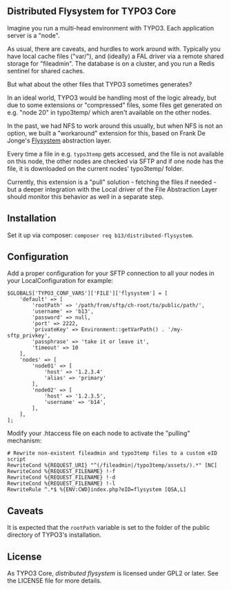 ## Distributed Flysystem for TYPO3 Core

Imagine you run a multi-head environment with TYPO3. Each application
server is a "node".

As usual, there are caveats, and hurdles to work around with. Typically
you have local cache files ("var/"), and (ideally) a FAL driver via a
remote shared storage for "fileadmin". The database is on a cluster,
and you run a Redis sentinel for shared caches.

But what about the other files that TYPO3 sometimes generates?

In an ideal world, TYPO3 would be handling most of the logic already, but due to
some extensions or "compressed" files, some files get generated on e.g. "node 20" in
typo3temp/ which aren't available on the other nodes.

In the past, we had NFS to work around this usually, but when NFS is not an option,
we built a "workaround" extension for this, based on Frank De Jonge's [Flysystem](https://flysystem.thephpleague.com/v2/docs/)
abstraction layer.

Every time a file in e.g. `typo3temp` gets accessed, and the file is not available
on this node, the other nodes are checked via SFTP and if one node has the
file, it is downloaded on the current nodes' typo3temp/ folder.

Currently, this extension is a "pull" solution - fetching the files
if needed - but a deeper integration with the Local driver of the File Abstraction
Layer should monitor this behavior as well in a separate step.

## Installation

Set it up via composer: `composer req b13/distributed-flysystem`.

## Configuration

Add a proper configuration for your SFTP connection to all your nodes in your
LocalConfiguration for example:

    $GLOBALS['TYPO3_CONF_VARS']['FILE']['flysystem'] = [
        'default' => [
            'rootPath' => '/path/from/sftp/ch-root/to/public/path/',
            'username' => 'b13',
            'password' => null,
            'port' => 2222,
            'privateKey' => Environment::getVarPath() . '/my-sftp_privkey',
            'passphrase' => 'take it or leave it',
            'timeout' => 10
        ],
        'nodes' => [
            'node01' => [
                'host' => '1.2.3.4'
                'alias' => 'primary'
            ],
            'node02' => [
                'host' => '1.2.3.5',
                'username' => 'b14',
            ],
        ],
    ];    

Modify your .htaccess file on each node to activate the "pulling" mechanism:

    # Rewrite non-existent fileadmin and typo3temp files to a custom eID script
	RewriteCond %{REQUEST_URI} "^(/fileadmin|/typo3temp/assets/).*" [NC]
	RewriteCond %{REQUEST_FILENAME} !-f
	RewriteCond %{REQUEST_FILENAME} !-d
	RewriteCond %{REQUEST_FILENAME} !-l
	RewriteRule ^.*$ %{ENV:CWD}index.php?eID=flysystem [QSA,L]


## Caveats

It is expected that the `rootPath` variable is set to the folder of the public
directory of TYPO3's installation.

## License

As TYPO3 Core, _distributed flysystem_ is licensed under GPL2 or later. See the LICENSE file for more details.
